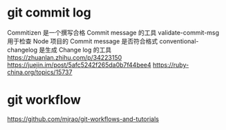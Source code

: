 # git commit log
Commitizen 是一个撰写合格 Commit message 的工具
validate-commit-msg 用于检查 Node 项目的 Commit message 是否符合格式
conventional-changelog 是生成 Change log 的工具
https://zhuanlan.zhihu.com/p/34223150
https://juejin.im/post/5afc5242f265da0b7f44bee4
https://ruby-china.org/topics/15737

# git workflow
https://github.com/mjrao/git-workflows-and-tutorials
